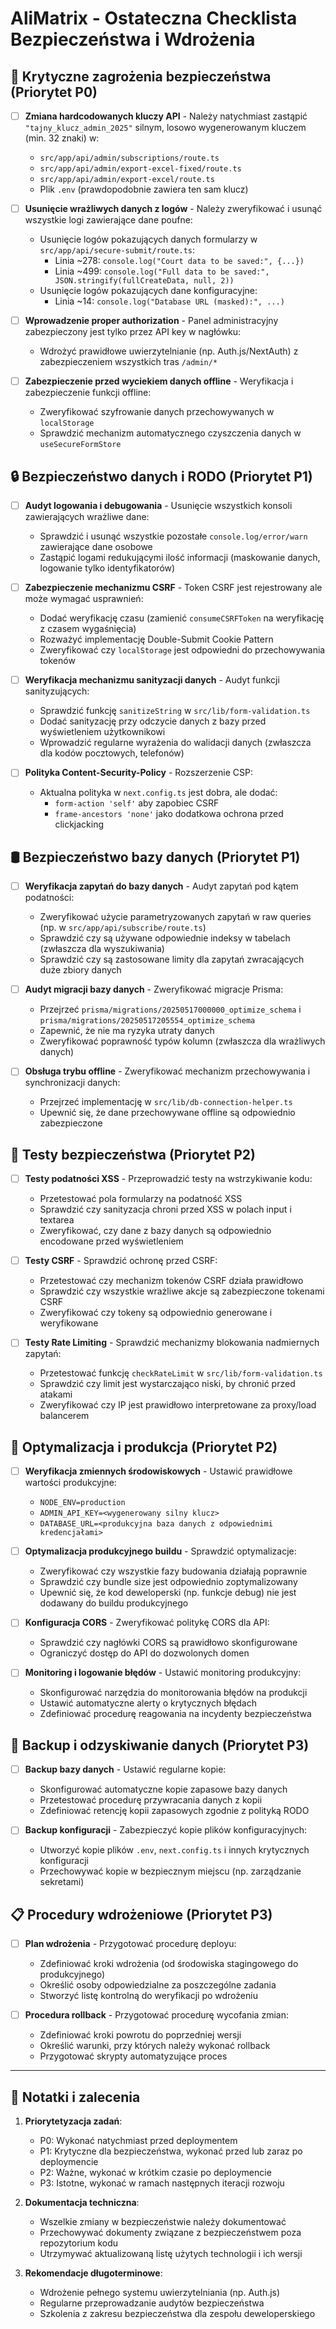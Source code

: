 # AliMatrix - Ostateczna Checklista Bezpieczeństwa i Wdrożenia

## 🚨 Krytyczne zagrożenia bezpieczeństwa (Priorytet P0)

- [ ] **Zmiana hardcodowanych kluczy API** - Należy natychmiast zastąpić `"tajny_klucz_admin_2025"` silnym, losowo wygenerowanym kluczem (min. 32 znaki) w:

  - `src/app/api/admin/subscriptions/route.ts`
  - `src/app/api/admin/export-excel-fixed/route.ts`
  - `src/app/api/admin/export-excel/route.ts`
  - Plik `.env` (prawdopodobnie zawiera ten sam klucz)

- [ ] **Usunięcie wrażliwych danych z logów** - Należy zweryfikować i usunąć wszystkie logi zawierające dane poufne:

  - Usunięcie logów pokazujących danych formularzy w `src/app/api/secure-submit/route.ts`:
    - Linia ~278: `console.log("Court data to be saved:", {...})`
    - Linia ~499: `console.log("Full data to be saved:", JSON.stringify(fullCreateData, null, 2))`
  - Usunięcie logów pokazujących dane konfiguracyjne:
    - Linia ~14: `console.log("Database URL (masked):", ...)`

- [ ] **Wprowadzenie proper authorization** - Panel administracyjny zabezpieczony jest tylko przez API key w nagłówku:

  - Wdrożyć prawidłowe uwierzytelnianie (np. Auth.js/NextAuth) z zabezpieczeniem wszystkich tras `/admin/*`

- [ ] **Zabezpieczenie przed wyciekiem danych offline** - Weryfikacja i zabezpieczenie funkcji offline:
  - Zweryfikować szyfrowanie danych przechowywanych w `localStorage`
  - Sprawdzić mechanizm automatycznego czyszczenia danych w `useSecureFormStore`

## 🔒 Bezpieczeństwo danych i RODO (Priorytet P1)

- [ ] **Audyt logowania i debugowania** - Usunięcie wszystkich konsoli zawierających wrażliwe dane:
  - Sprawdzić i usunąć wszystkie pozostałe `console.log/error/warn` zawierające dane osobowe
  - Zastąpić logami redukującymi ilość informacji (maskowanie danych, logowanie tylko identyfikatorów)
- [ ] **Zabezpieczenie mechanizmu CSRF** - Token CSRF jest rejestrowany ale może wymagać usprawnień:

  - Dodać weryfikację czasu (zamienić `consumeCSRFToken` na weryfikację z czasem wygaśnięcia)
  - Rozważyć implementację Double-Submit Cookie Pattern
  - Zweryfikować czy `localStorage` jest odpowiedni do przechowywania tokenów

- [ ] **Weryfikacja mechanizmu sanityzacji danych** - Audyt funkcji sanityzujących:

  - Sprawdzić funkcję `sanitizeString` w `src/lib/form-validation.ts`
  - Dodać sanityzację przy odczycie danych z bazy przed wyświetleniem użytkownikowi
  - Wprowadzić regularne wyrażenia do walidacji danych (zwłaszcza dla kodów pocztowych, telefonów)

- [ ] **Polityka Content-Security-Policy** - Rozszerzenie CSP:
  - Aktualna polityka w `next.config.ts` jest dobra, ale dodać:
    - `form-action 'self'` aby zapobiec CSRF
    - `frame-ancestors 'none'` jako dodatkowa ochrona przed clickjacking

## 🛢️ Bezpieczeństwo bazy danych (Priorytet P1)

- [ ] **Weryfikacja zapytań do bazy danych** - Audyt zapytań pod kątem podatności:

  - Zweryfikować użycie parametryzowanych zapytań w raw queries (np. w `src/app/api/subscribe/route.ts`)
  - Sprawdzić czy są używane odpowiednie indeksy w tabelach (zwłaszcza dla wyszukiwania)
  - Sprawdzić czy są zastosowane limity dla zapytań zwracających duże zbiory danych

- [ ] **Audyt migracji bazy danych** - Zweryfikować migracje Prisma:

  - Przejrzeć `prisma/migrations/20250517000000_optimize_schema` i `prisma/migrations/20250517205554_optimize_schema`
  - Zapewnić, że nie ma ryzyka utraty danych
  - Zweryfikować poprawność typów kolumn (zwłaszcza dla wrażliwych danych)

- [ ] **Obsługa trybu offline** - Zweryfikować mechanizm przechowywania i synchronizacji danych:
  - Przejrzeć implementację w `src/lib/db-connection-helper.ts`
  - Upewnić się, że dane przechowywane offline są odpowiednio zabezpieczone

## 🧪 Testy bezpieczeństwa (Priorytet P2)

- [ ] **Testy podatności XSS** - Przeprowadzić testy na wstrzykiwanie kodu:

  - Przetestować pola formularzy na podatność XSS
  - Sprawdzić czy sanityzacja chroni przed XSS w polach input i textarea
  - Zweryfikować, czy dane z bazy danych są odpowiednio encodowane przed wyświetleniem

- [ ] **Testy CSRF** - Sprawdzić ochronę przed CSRF:

  - Przetestować czy mechanizm tokenów CSRF działa prawidłowo
  - Sprawdzić czy wszystkie wrażliwe akcje są zabezpieczone tokenami CSRF
  - Zweryfikować czy tokeny są odpowiednio generowane i weryfikowane

- [ ] **Testy Rate Limiting** - Sprawdzić mechanizmy blokowania nadmiernych zapytań:
  - Przetestować funkcję `checkRateLimit` w `src/lib/form-validation.ts`
  - Sprawdzić czy limit jest wystarczająco niski, by chronić przed atakami
  - Zweryfikować czy IP jest prawidłowo interpretowane za proxy/load balancerem

## 🚀 Optymalizacja i produkcja (Priorytet P2)

- [ ] **Weryfikacja zmiennych środowiskowych** - Ustawić prawidłowe wartości produkcyjne:

  - `NODE_ENV=production`
  - `ADMIN_API_KEY=<wygenerowany silny klucz>`
  - `DATABASE_URL=<produkcyjna baza danych z odpowiednimi kredencjałami>`

- [ ] **Optymalizacja produkcyjnego buildu** - Sprawdzić optymalizacje:

  - Zweryfikować czy wszystkie fazy budowania działają poprawnie
  - Sprawdzić czy bundle size jest odpowiednio zoptymalizowany
  - Upewnić się, że kod deweloperski (np. funkcje debug) nie jest dodawany do buildu produkcyjnego

- [ ] **Konfiguracja CORS** - Zweryfikować politykę CORS dla API:

  - Sprawdzić czy nagłówki CORS są prawidłowo skonfigurowane
  - Ograniczyć dostęp do API do dozwolonych domen

- [ ] **Monitoring i logowanie błędów** - Ustawić monitoring produkcyjny:
  - Skonfigurować narzędzia do monitorowania błędów na produkcji
  - Ustawić automatyczne alerty o krytycznych błędach
  - Zdefiniować procedurę reagowania na incydenty bezpieczeństwa

## 💾 Backup i odzyskiwanie danych (Priorytet P3)

- [ ] **Backup bazy danych** - Ustawić regularne kopie:

  - Skonfigurować automatyczne kopie zapasowe bazy danych
  - Przetestować procedurę przywracania danych z kopii
  - Zdefiniować retencję kopii zapasowych zgodnie z polityką RODO

- [ ] **Backup konfiguracji** - Zabezpieczyć kopie plików konfiguracyjnych:
  - Utworzyć kopie plików `.env`, `next.config.ts` i innych krytycznych konfiguracji
  - Przechowywać kopie w bezpiecznym miejscu (np. zarządzanie sekretami)

## 📋 Procedury wdrożeniowe (Priorytet P3)

- [ ] **Plan wdrożenia** - Przygotować procedurę deployu:

  - Zdefiniować kroki wdrożenia (od środowiska stagingowego do produkcyjnego)
  - Określić osoby odpowiedzialne za poszczególne zadania
  - Stworzyć listę kontrolną do weryfikacji po wdrożeniu

- [ ] **Procedura rollback** - Przygotować procedurę wycofania zmian:
  - Zdefiniować kroki powrotu do poprzedniej wersji
  - Określić warunki, przy których należy wykonać rollback
  - Przygotować skrypty automatyzujące proces

---

## 📝 Notatki i zalecenia

1. **Priorytetyzacja zadań**:

   - P0: Wykonać natychmiast przed deploymentem
   - P1: Krytyczne dla bezpieczeństwa, wykonać przed lub zaraz po deploymencie
   - P2: Ważne, wykonać w krótkim czasie po deploymencie
   - P3: Istotne, wykonać w ramach następnych iteracji rozwoju

2. **Dokumentacja techniczna**:

   - Wszelkie zmiany w bezpieczeństwie należy dokumentować
   - Przechowywać dokumenty związane z bezpieczeństwem poza repozytorium kodu
   - Utrzymywać aktualizowaną listę użytych technologii i ich wersji

3. **Rekomendacje długoterminowe**:
   - Wdrożenie pełnego systemu uwierzytelniania (np. Auth.js)
   - Regularne przeprowadzanie audytów bezpieczeństwa
   - Szkolenia z zakresu bezpieczeństwa dla zespołu deweloperskiego
